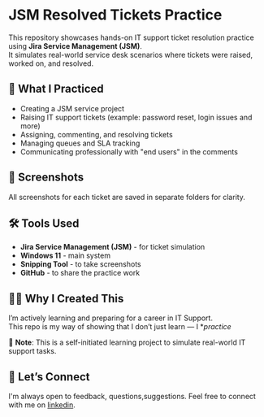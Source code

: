 # JSM Resolved Tickets Practice

This repository showcases hands-on IT support ticket resolution practice using **Jira Service Management (JSM)**.  
It simulates real-world service desk scenarios where tickets were raised, worked on, and resolved.

## 🔧 What I Practiced

- Creating a JSM service project
- Raising IT support tickets (example: password reset, login issues and more)
- Assigning, commenting, and resolving tickets
- Managing queues and SLA tracking
- Communicating professionally with "end users" in the comments

## 📸 Screenshots
All screenshots for each ticket are saved in separate folders for clarity.

## 🛠️ Tools Used

- **Jira Service Management (JSM)** - for ticket simulation
- **Windows 11** - main system
- **Snipping Tool** - to take screenshots
- **GitHub** - to share the practice work

## 🙋‍♀️ Why I Created This

I’m actively learning and preparing for a career in IT Support.  
This repo is my way of showing that I don’t just learn — I **practice*

📌 **Note**: This is a self-initiated learning project to simulate real-world IT support tasks. 

## 🔗 Let’s Connect
I'm always open to feedback, questions,suggestions.
Feel free to connect with me on [linkedin](https://www.linkedin.com/in/rakshita-madival/).



